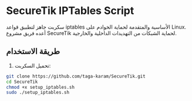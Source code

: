 # SecureTik IPTables Script

سكربت جاهز لتطبيق قواعد iptables الأساسية والمتقدمة لحماية الخوادم على Linux.  
أعده فريق مشروع SecureTik لحماية الشبكات من التهديدات الداخلية والخارجية.

## طريقة الاستخدام

1. تحميل السكربت:
```bash
git clone https://github.com/taga-karam/SecureTik.git
cd SecureTik
chmod +x setup_iptables.sh
sudo ./setup_iptables.sh

